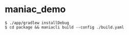 # maniac_demo

```
$ ./app/gradlew installDebug
$ cd package && maniacli build --config ./build.yaml
```

